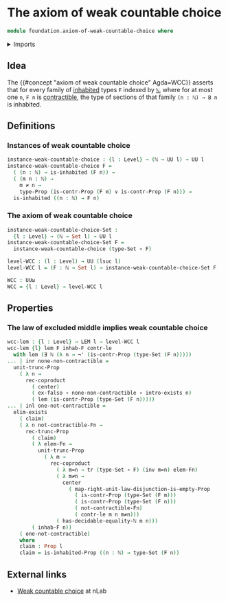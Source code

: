 # The axiom of weak countable choice

```agda
module foundation.axiom-of-weak-countable-choice where
```

<details><summary>Imports</summary>

```agda
open import elementary-number-theory.equality-natural-numbers
open import elementary-number-theory.natural-numbers

open import foundation.contractible-types
open import foundation.coproduct-types
open import foundation.disjunction
open import foundation.empty-types
open import foundation.existential-quantification
open import foundation.function-types
open import foundation.identity-types
open import foundation.inhabited-types
open import foundation.law-of-excluded-middle
open import foundation.negated-equality
open import foundation.negation
open import foundation.propositional-truncations
open import foundation.propositions
open import foundation.sets
open import foundation.transport-along-identifications
open import foundation.universe-levels
```

</details>

## Idea

The {{#concept "axiom of weak countable choice" Agda=WCC}} asserts that for
every family of [inhabited](foundation.inhabited-types.md) types `F` indexed by
[`ℕ`](elementary-number-theory.natural-numbers.md), where for at most one `n`,
`F n` is [contractible](foundation.contractible-types.md), the type of sections
of that family `(n : ℕ) → B n` is inhabited.

## Definitions

### Instances of weak countable choice

```agda
instance-weak-countable-choice : {l : Level} → (ℕ → UU l) → UU l
instance-weak-countable-choice F =
  ( (n : ℕ) → is-inhabited (F n)) →
  ( (m n : ℕ) →
    m ≠ n →
    type-Prop (is-contr-Prop (F m) ∨ is-contr-Prop (F n))) →
  is-inhabited ((n : ℕ) → F n)
```

### The axiom of weak countable choice

```agda
instance-weak-countable-choice-Set :
  {l : Level} → (ℕ → Set l) → UU l
instance-weak-countable-choice-Set F =
  instance-weak-countable-choice (type-Set ∘ F)

level-WCC : (l : Level) → UU (lsuc l)
level-WCC l = (F : ℕ → Set l) → instance-weak-countable-choice-Set F

WCC : UUω
WCC = {l : Level} → level-WCC l
```

## Properties

### The law of excluded middle implies weak countable choice

```agda
wcc-lem : {l : Level} → LEM l → level-WCC l
wcc-lem {l} lem F inhab-F contr-le
  with lem (∃ ℕ (λ n → ¬' (is-contr-Prop (type-Set (F n)))))
... | inr none-non-contractible =
  unit-trunc-Prop
    ( λ n →
      rec-coproduct
        ( center)
        ( ex-falso ∘ none-non-contractible ∘ intro-exists n)
        ( lem (is-contr-Prop (type-Set (F n)))))
... | inl one-not-contractible =
  elim-exists
    ( claim)
    ( λ n not-contractible-Fn →
      rec-trunc-Prop
        ( claim)
        ( λ elem-Fn →
          unit-trunc-Prop
            ( λ m →
              rec-coproduct
                ( λ m=n → tr (type-Set ∘ F) (inv m=n) elem-Fn)
                ( λ m≠n →
                  center
                    ( map-right-unit-law-disjunction-is-empty-Prop
                      ( is-contr-Prop (type-Set (F m)))
                      ( is-contr-Prop (type-Set (F n)))
                      ( not-contractible-Fn)
                      ( contr-le m n m≠n)))
                ( has-decidable-equality-ℕ m n)))
        ( inhab-F n))
    ( one-not-contractible)
    where
    claim : Prop l
    claim = is-inhabited-Prop ((n : ℕ) → type-Set (F n))
```

## External links

- [Weak countable choice](https://ncatlab.org/nlab/show/countable+choice#WCC) at
  nLab
